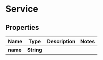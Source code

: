 
# Service

## Properties
Name | Type | Description | Notes
------------ | ------------- | ------------- | -------------
**name** | **String** |  | 



